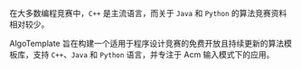 在大多数编程竞赛中，`C++` 是主流语言，而关于 `Java` 和 `Python` 的算法竞赛资料相对较少。

AlgoTemplate 旨在构建一个适用于程序设计竞赛的免费开放且持续更新的算法模板库，支持 `C++`、`Java` 和 `Python` 语言，并专注于 Acm 输入模式下的应用。